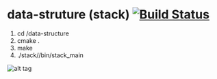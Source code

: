 # data-struture (stack) [![Build Status](https://travis-ci.org/jwhu1024/data-structure.svg?branch=master)](https://travis-ci.org/jwhu1024/data-structure)
1. cd /data-structure
2. cmake .
3. make
4. ./stack//bin/stack_main

![alt tag](https://cdn.programiz.com/sites/tutorial2program/files/circular-linked-list.jpg)

